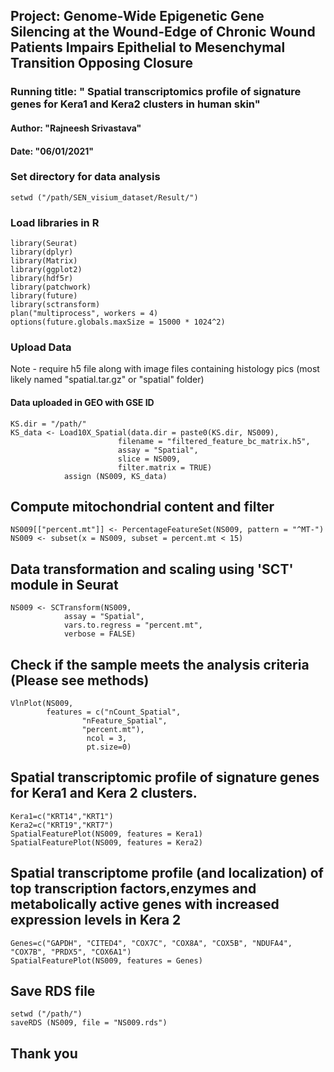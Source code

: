 ## Project: Genome-Wide Epigenetic Gene Silencing at the Wound-Edge of Chronic Wound Patients Impairs Epithelial to Mesenchymal Transition Opposing Closure
### Running title: " Spatial transcriptomics profile of signature genes for Kera1 and Kera2 clusters in human skin"
#### Author: "Rajneesh Srivastava"
#### Date: "06/01/2021"

### Set directory for data analysis
```setwd ("/path/SEN_visium_dataset/Result/")```

### Load libraries in R
```
library(Seurat)
library(dplyr)
library(Matrix)
library(ggplot2)
library(hdf5r)
library(patchwork)
library(future)
library(sctransform)
plan("multiprocess", workers = 4)
options(future.globals.maxSize = 15000 * 1024^2)
```

### Upload Data
Note - require h5 file along with image files containing histology pics (most likely named "spatial.tar.gz" or "spatial" folder)
#### Data uploaded in GEO with GSE ID
```
KS.dir = "/path/"                                             
KS_data <- Load10X_Spatial(data.dir = paste0(KS.dir, NS009),
						filename = "filtered_feature_bc_matrix.h5", 
						assay = "Spatial", 
						slice = NS009, 
						filter.matrix = TRUE)
            assign (NS009, KS_data)
```
## Compute mitochondrial content and filter
```
NS009[["percent.mt"]] <- PercentageFeatureSet(NS009, pattern = "^MT-")
NS009 <- subset(x = NS009, subset = percent.mt < 15)
```
## Data transformation and scaling using 'SCT' module in Seurat
```
NS009 <- SCTransform(NS009, 
			assay = "Spatial", 
			vars.to.regress = "percent.mt",
			verbose = FALSE)
```
## Check if the sample meets the analysis criteria (Please see methods)
```
VlnPlot(NS009, 
		features = c("nCount_Spatial",
				"nFeature_Spatial",     
				"percent.mt"), 
				 ncol = 3, 
				 pt.size=0)
```
## Spatial transcriptomic profile of signature genes for Kera1 and Kera 2 clusters.
```
Kera1=c("KRT14","KRT1")
Kera2=c("KRT19","KRT7")
SpatialFeaturePlot(NS009, features = Kera1)
SpatialFeaturePlot(NS009, features = Kera2)
```
## Spatial transcriptome profile (and localization) of top transcription factors,enzymes and metabolically active genes with increased expression levels in Kera 2
```
Genes=c("GAPDH", "CITED4", "COX7C", "COX8A", "COX5B", "NDUFA4", "COX7B", "PRDX5", "COX6A1")
SpatialFeaturePlot(NS009, features = Genes)
```
## Save RDS file
```
setwd ("/path/")
saveRDS (NS009, file = "NS009.rds")
```
## Thank you
